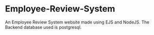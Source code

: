 # Employee-Review-System
An Employee Review System website made using EJS and NodeJS. The Backend database used is postgresql.
